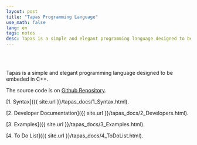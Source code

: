 ```yaml
---
layout: post
title: "Tapas Programming Language"
use_math: false
lang: en
tags: notes
desc: Tapas is a simple and elegant programming language designed to be embeded in C++. 
---
```


<br><br>

Tapas is a simple and elegant programming language designed to be embeded in C++. 

The source code is on [Github Repository](https://github.com/zhuanglinsheng/tapas). 

[1. Syntax]({{ site.url }}/tapas_docs/1_Syntax.html). 

[2. Developer Documentation]({{ site.url }}/tapas_docs/2_Developers.html). 

[3. Examples]({{ site.url }}/tapas_docs/3_Examples.html).

[4. To Do List]({{ site.url }}/tapas_docs/4_ToDoList.html).

